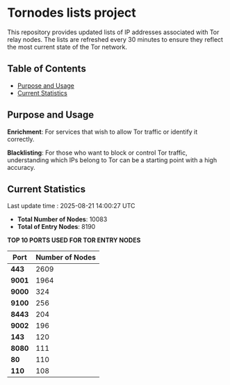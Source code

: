 # Tornodes lists project

This repository provides updated lists of IP addresses associated with Tor relay nodes. The lists are refreshed every 30 minutes to ensure they reflect the most current state of the Tor network.

## Table of Contents

- [Purpose and Usage](#purpose-and-usage)
- [Current Statistics](#current-statistics)


## Purpose and Usage

**Enrichment**: For services that wish to allow Tor traffic or identify it correctly.

**Blacklisting**: For those who want to block or control Tor traffic, understanding which IPs belong to Tor can be a starting point with a high accuracy.

## Current Statistics

Last update time : 2025-08-21 14:00:27 UTC

- **Total Number of Nodes**: 10083
- **Total of Entry Nodes**: 8190

**TOP 10 PORTS USED FOR TOR ENTRY NODES**

| **Port** | **Number of Nodes** |
|------|-----------------|
| **443**   | 2609  |
| **9001**   | 1964  |
| **9000**   | 324  |
| **9100**   | 256  |
| **8443**   | 204  |
| **9002**   | 196  |
| **143**   | 120  |
| **8080**   | 111  |
| **80**   | 110  |
| **110**   | 108  |

